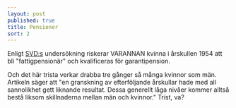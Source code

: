 ```yaml
---
layout: post
published: true
title: Pensioner
sort: 2
---
```


Enligt [SVD:s](http://www.svd.se/majoriteten-av-kvinnor-riskerar-fattigpension "Majoriteten av kvinnor riskerar fattigpension") undersökning riskerar VARANNAN kvinna i årskullen 1954 att bli "fattigpensionär" och kvalificeras för garantipension. 

Och det här trista verkar drabba tre gånger så många kvinnor som män. Artikeln säger att "en granskning av efterföljande årskullar hade med all sannolikhet gett liknande resultat. Dessa generellt låga nivåer kommer alltså bestå liksom skillnaderna mellan män och kvinnor." Trist, va?
